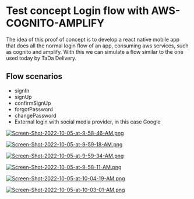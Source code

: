 # Test concept Login flow with AWS-COGNITO-AMPLIFY

The idea of this proof of concept is to develop a react native mobile app that does all the normal login flow of an app, consuming aws services, such as cognito and amplify. 
With this we can simulate a flow similar to the one used today by TaDa Delivery. 


## Flow scenarios
- signIn
- signUp
- confirmSignUp
- forgotPassword
- changePassword
- External login with social media provider, in this case Google

[![Screen-Shot-2022-10-05-at-9-58-46-AM.png](https://i.postimg.cc/tJDBsPrB/Screen-Shot-2022-10-05-at-9-58-46-AM.png)](https://postimg.cc/4H76MKRc)

[![Screen-Shot-2022-10-05-at-9-59-18-AM.png](https://i.postimg.cc/Z5zWWgdD/Screen-Shot-2022-10-05-at-9-59-18-AM.png)](https://postimg.cc/JGKrgpKb)

[![Screen-Shot-2022-10-05-at-9-59-34-AM.png](https://i.postimg.cc/HLxzNVkM/Screen-Shot-2022-10-05-at-9-59-34-AM.png)](https://postimg.cc/PCg1pfZf)

[![Screen-Shot-2022-10-05-at-9-58-11-AM.png](https://i.postimg.cc/qvY6kRGy/Screen-Shot-2022-10-05-at-9-58-11-AM.png)](https://postimg.cc/K1P8fmw8)

[![Screen-Shot-2022-10-05-at-10-04-19-AM.png](https://i.postimg.cc/pT1LBc18/Screen-Shot-2022-10-05-at-10-04-19-AM.png)](https://postimg.cc/2bhYkGY8)

[![Screen-Shot-2022-10-05-at-10-03-01-AM.png](https://i.postimg.cc/zXvfVNvj/Screen-Shot-2022-10-05-at-10-03-01-AM.png)](https://postimg.cc/svFzNtpQ)
